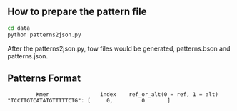 ## How to prepare the pattern file

```bash
cd data
python patterns2json.py
```

After the patterns2json.py, tow files would be generated, patterns.bson and patterns.json.

## Patterns Format

```
         Kmer                index    ref_or_alt(0 = ref, 1 = alt)
"TCCTTGTCATATGTTTTTCTG": [     0,         0       ]
```
